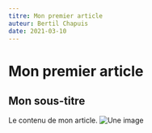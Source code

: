 ```yaml
---
titre: Mon premier article
auteur: Bertil Chapuis
date: 2021-03-10
---
```

# Mon premier article
## Mon sous-titre
Le contenu de mon article.
![Une image](./image.png)